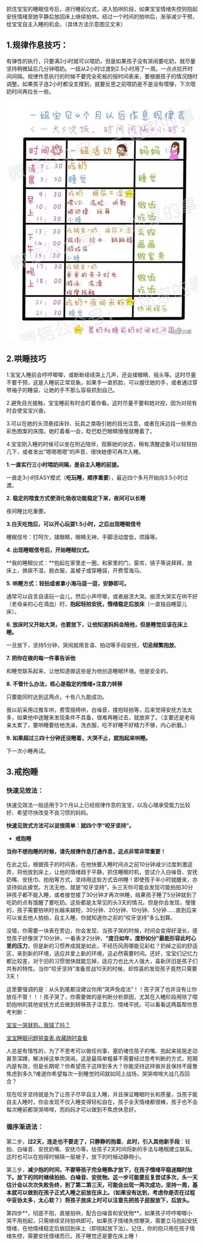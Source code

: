 抓住宝宝的睡眠信号后，进行睡前仪式，进入拍哄阶段，如果宝宝情绪失控则抱起安抚情绪至她平静后放回床上继续拍哄。经过一个时间的拍哄后，渐渐减少干预，给宝宝自主入睡的机会。（具体方法示意图见文末）

## 1.规律作息技巧：

有弹性的执行，只要满2小时就可以喂奶，但是如果孩子没有哭闹要吃奶，就尽量坚持稍微延后几分钟喂奶。一妞从2小时过渡到2.5小时用了一周。一点点拉开时间间隔。规律作息执行的时候不要完全死板的按时间表来，要根据孩子的情况随时调整。如果孩子连2小时都没支撑到，就要反思之前喂奶是不是没有喂够，下次喂奶时间再拉长一些。

![图片](https://raw.githubusercontent.com/qkd90/figureBed/main/202212071351852.jpeg)





## 2.哄睡技巧

1.宝宝入睡前会哼哼唧唧，或断断续续哭上几声，还会揉眼睛、摇头等。这时尽量不要干预，这是入睡前正常现象。如果手一直抓脸，可以握住她的手，或者通过穿带袖子的睡袋，让她的手不那么容易抓到自己。

2.避免目光接触，宝宝睡前有时会盯着你看。这时尽量不要和她对视，因为对视有时会使宝宝兴奋。

3.可以在她的头顶悬挂床铃、玩具之类吸引她的目光注意，或者在床边挂一些黑白彩色图案的床围，她盯着看一会，眨巴眨巴眼睛慢慢就睡着了。

4.宝宝刚入睡的时候可以坐在附近陪伴，观察她的状态，稍有清醒迹象可以轻轻拍几下，或者发出“嗯嗯嗯嗯”的声音，很快她便可再次入睡。



**1.一直实行三小时喂奶间隔，是自主入睡的前提。**

一直走3小时EASY模式（**吃玩睡，顺序重要**），最近四个多月开始向3.5小时过渡。



**2. 稳定的喂食方式使消化吸收功能稳定下来，夜间可以长睡**

夜间睡比吃重要。



**3.白天吃饱后，可以开心玩耍1.5小时，之后出现睡眠信号**

睡眠信号：打呵欠，揉眼睛，眼睛无神，手脚活动度低，烦躁等。



**4. 出现睡眠信号后，开始睡眠仪式。**

**我的睡眠仪式：**抱起在家里走一圈，和家里的门，窗帘，镜子等说拜拜，放床上，换尿不湿，脱衣服，盖被子或穿睡袋，开费雪海马。



**5. 哄睡方式：轻拍或者拿小海马逗一逗，安静即可。**

通常可以自言自语玩一会儿，然后小声哼唧，或者崩溃大哭。崩溃大哭实在哄不好（老母亲的心在滴血）时，**抱起轻拍安抚，情绪稳定后放床**（一直独自睡婴儿床）。



**6. 放床时又开始大哭，也要放下，让他知道妈妈会陪他，但是睡觉应该在床上睡。**

一旦放下，坚持5分钟，哭闹就用言语、拍动等手段安抚，**切忌频繁抱放**。



**7. 把你在做的每一件事告诉他**

和睡觉联系起来，让他知道做这些是为他创造睡眠环境。他是安全的。



**8. 不管什么办法，核心是稳定的情绪+注意力转移**

只要能同时达到这两点，十有八九能成功。

我以前采用过推车哄，费雪摇椅哄，白噪音，搂抱轻拍等，后来觉得安抚方法太多，如果他中途醒来发现条件不具备，很难再睡过去，就放弃了。（主要还是老母亲太累了，要哄睡要给他洗澡，洗衣服，吃不好睡不好精力不够，内心折磨。）



**9. 如果超过三四十分钟还没睡着，大哭不止，就抱起来哄睡。**

下一次小睡再试。

## 3.戒抱睡

### **快速见效法：**

快速见效法一般适用于3个月以上已经规律作息的宝宝，以及心理承受能力比较好、希望尽快改变不良习惯的妈妈。

**快速见效式方法可以说很简单：就四个字“咬牙坚持”。**

- **戒抱睡**

**当你不想抱睡的时候，请先规律作息打通作息，这点非常非常重要！**

在此之后，根据孩子的时间表，在他快要入睡时间点之前10分钟减少过度刺激逗弄，将他放到床上，让他的情绪趋于平静，抓住睡眠时机，尝试介入白噪音、安抚奶嘴、安抚巾、拍拍等方式，坚持用这些方式去哄睡！即使孩子半小时就醒来，亦坚持如此接觉。方法无他，就是“咬牙坚持”，头三天你可能会发现可能拍拍30分钟孩子都不能入睡，或者接觉接了30分钟才再次哄睡，结果孩子睡了5分钟就到了吃奶的点有饿醒了要吃奶。这些都是太常见的头3天的情况。但是你会发现，慢慢的，孩子需要拍哄时长越来越短，30分钟、20分钟、10分钟、5分钟......直到后来可以省去他人拍拍，自主入睡，你就知道你之前的“咬牙坚持”多么划算。

没错，你需要一块表在旁边，你会发现，当孩子哭的时候，时间会变得好漫长，感觉孩子好像哭了10分钟，一看表才2分钟，**“度日如年，度秒如分”最能形容此时心里的压力**，但是新的习惯养成就是如此，不经历风雨哪能见彩虹？扔掉之前的舒适区，来到新的环境，适应并爱上新的环境，这必然需要时间。还好，宝宝们记忆力都比较差，对于旧的习惯很快就能忘掉，适应力也比大人强大，喜新厌旧是孩子们共有的特性。当你“咬牙坚持”准备苦战10天的时候，却惊喜的发现孩子竟然只需要3天！



这里要强调的是：从头到尾都没建议你用“哭声免疫法”！！孩子哭了也并没有让你放任不管！！！孩子哭了，你需要做的是判断分析原因，尤其在入睡阶段用除了喂奶抱哄的其他安抚方式去做到转移孩子注意力、情绪平抚。可以看看这两篇帮你思考判断：

[宝宝一哭就抱，我错了吗？](http://mp.weixin.qq.com/s?__biz=MzUxNzEwNTU4Nw==&mid=2247484099&idx=1&sn=55f2c30c6f210698f9ccabf1f9ec935f&chksm=f99c701fceebf90977c57d66ae59c309b9178a6a43859045e5ba0f58266965e46e7097f4f649&scene=21#wechat_redirect)

[宝宝睡眠问题排查表,收藏随时查看](http://mp.weixin.qq.com/s?__biz=MzUxNzEwNTU4Nw==&mid=2247484272&idx=1&sn=fd00370c58710ad903cbb0dda2a0688c&chksm=f99c71acceebf8ba430cba3c1075c806c15db0572efc7893752648cef6d0b0a2722ef575cc3d&scene=21#wechat_redirect)

人总是有惰性的，为了不思考可以做任何事，塞奶堵住孩子的嘴、抱起来摇晃走动甚至深蹲，解决掉这单次哭闹，这是最简单粗暴不需要经过思考判断的方式，短期内是有效，但是长期呢？你希望孩子这样到多大？你能坚持这样做并且保持不疲惫焦虑到多久?难道你希望每次一到睡觉时间就如同上战场，哭哭啼啼大战几百回合？

现在咬牙坚持就是为了让孩子尽早自主入睡，并且保证睡眠时长和质量，当孩子能自主入睡时，你会发现不仅入睡变得轻松自在，孩子全天情绪都很棒，孩子也不会每次睡前都哭哭啼啼，而妈妈才可以做到不焦虑休息好。

### 循序渐进法：

第二步，**过2天，连走也不要走了，只静静的抱着**。**此时，引入其他新手段**：轻拍、白噪音、安抚奶嘴、安抚巾等，给孩子2天时间将新的手法与睡眠建立联系。这时也可以在抱得时候隔一层被子，放下的时候动静稍小。

第三步，**减少抱的时间，不要等孩子完全睡熟才放下，在孩子情绪平稳迷糊时放下。**放下的同时继续拍拍、白噪音、安抚物。这一步可能要反复尝试多次，头一天估计会以次次失败告终，到了第二第三天，可能会出现一两次成功，坚持一周，基本就可以做到在孩子正式入睡之前放在床上。（如果没有达到，考虑你是否在过程中妥协太多，太心软？）将孩子放床上时可以注意**先把孩子屁股放下，后放头。**

第四步**，彻底不抱，直接拍哄，配合白噪音和安抚物**。如果孩子哼哼唧唧小哭不用抱起，只需继续坚持拍哄即可。如果孩子情绪失控爆哭，需要立马抱起安抚情绪，在他情绪稳定后放回到床上（即抱起放下法）。记住，你的抱只用在孩子情绪失控，需要安抚情绪而已。孩子睡觉还是要在床上睡！